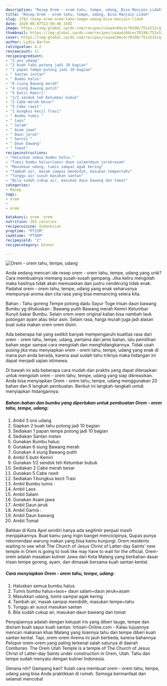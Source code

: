 ```yaml
---
description: "Resep Orem - orem tahu, tempe, udang, Bisa Manjain Lidah"
title: "Resep Orem - orem tahu, tempe, udang, Bisa Manjain Lidah"
slug: 3782-resep-orem-orem-tahu-tempe-udang-bisa-manjain-lidah
date: 2020-08-07T22:50:40.334Z
image: https://img-global.cpcdn.com/recipes/ceaa4c04cec70190/751x532cq70/orem-orem-tahu-tempe-udang-foto-resep-utama.jpg
thumbnail: https://img-global.cpcdn.com/recipes/ceaa4c04cec70190/751x532cq70/orem-orem-tahu-tempe-udang-foto-resep-utama.jpg
cover: https://img-global.cpcdn.com/recipes/ceaa4c04cec70190/751x532cq70/orem-orem-tahu-tempe-udang-foto-resep-utama.jpg
author: Lydia Barton
ratingvalue: 4.2
reviewcount: 11
recipeingredient:
- "3 ons udang"
- "2 buah tahu potong jadi 10 bagian"
- "1 papan tempe potong jadi 10 bagian"
- " Santan instan"
- " Bumbu halus"
- "6 siung Bawang merah"
- "4 siung Bawang putih"
- "5 butir Kemiri"
- "1/2 sendok teh Ketumbar bubuk"
- "2 Cabe merah besar"
- "5 Cabe rawit"
- "1 bungkus kecil Trasi"
- " Bumbu tumis "
- " Laos"
- " Salam"
- " Asam jawa"
- " Daun jeruk"
- " Garnis "
- " Daun bawang"
- " Tomat"
recipeinstructions:
- "Haluskan semua bumbu halus."
- "Tumis bumbu halus+laos+ daun salam+daun jeruk+asam"
- "Masukkan udang, tumis sampai agak kering"
- "Tambah air, masak sampai mendidih, masukan tempe+tahu"
- "Tunggu air susut masukan santan"
- "Bila sudah cukup air, masukan daun bawang dan tomat"
categories:
- Resep
tags:
- orem
- 
- orem

katakunci: orem  orem 
nutrition: 263 calories
recipecuisine: Indonesian
preptime: "PT15M"
cooktime: "PT56M"
recipeyield: "2"
recipecategory: Dinner

---
```



![Orem - orem tahu, tempe, udang](https://img-global.cpcdn.com/recipes/ceaa4c04cec70190/751x532cq70/orem-orem-tahu-tempe-udang-foto-resep-utama.jpg)

Anda sedang mencari ide resep orem - orem tahu, tempe, udang yang unik? Cara membuatnya memang susah-susah gampang. Jika keliru mengolah maka hasilnya tidak akan memuaskan dan justru cenderung tidak enak. Padahal orem - orem tahu, tempe, udang yang enak seharusnya mempunyai aroma dan cita rasa yang bisa memancing selera kita.

Bahan : Tahu goreng Tempe potong dadu Sayur Toge Irisan daun bawang Bumbu yg dihaluskan : Bawang putih Bawang merah Kemiri Ketumbar Kunyit bakar Bumbu. Selain orem orem original kalian bisa nambah lauk potongan ayam atau telur asin. Selain rasa, harga murah juga jadi alasan buat suka makan orem orem disini.

Ada beberapa hal yang sedikit banyak mempengaruhi kualitas rasa dari orem - orem tahu, tempe, udang, pertama dari jenis bahan, lalu pemilihan bahan segar sampai cara mengolah dan menghidangkannya. Tidak usah pusing jika mau menyiapkan orem - orem tahu, tempe, udang yang enak di mana pun anda berada, karena asal sudah tahu triknya maka hidangan ini dapat menjadi sajian istimewa.


Di bawah ini ada beberapa cara mudah dan praktis yang dapat diterapkan untuk mengolah orem - orem tahu, tempe, udang yang siap dikreasikan. Anda bisa menyiapkan Orem - orem tahu, tempe, udang menggunakan 20 bahan dan 6 langkah pembuatan. Berikut ini langkah-langkah untuk menyiapkan hidangannya.

<!--inarticleads1-->

##### Bahan-bahan dan bumbu yang diperlukan untuk pembuatan Orem - orem tahu, tempe, udang:

1. Ambil 3 ons udang
1. Siapkan 2 buah tahu potong jadi 10 bagian
1. Sediakan 1 papan tempe potong jadi 10 bagian
1. Sediakan  Santan instan
1. Gunakan  Bumbu halus:
1. Gunakan 6 siung Bawang merah
1. Gunakan 4 siung Bawang putih
1. Ambil 5 butir Kemiri
1. Gunakan 1/2 sendok teh Ketumbar bubuk
1. Sediakan 2 Cabe merah besar
1. Gunakan 5 Cabe rawit
1. Sediakan 1 bungkus kecil Trasi
1. Ambil  Bumbu tumis :
1. Ambil  Laos
1. Ambil  Salam
1. Gunakan  Asam jawa
1. Ambil  Daun jeruk
1. Ambil  Garnis :
1. Ambil  Daun bawang
1. Ambil  Tomat


Bahkan di Kota Apel sendiri hanya ada segilintir penjual masih menjajakannya. Buat kamu yang ingin banget mencicipinya, Qupas punya rekomendasi warung makan yang bisa kamu kunjungi. Orem residents waiting to see what The Church of Jesus Christ of Latter-day Saints&#39; new temple in Orem is going to look like may have to wait for the official. Orem-orem adalah masakan kuliner Jawa dari Kota Malang yang berbahan dasar irisan tempe goreng, ayam, dan dimasak bersama kuah santan kental. 

<!--inarticleads2-->

##### Cara menyiapkan Orem - orem tahu, tempe, udang:

1. Haluskan semua bumbu halus.
1. Tumis bumbu halus+laos+ daun salam+daun jeruk+asam
1. Masukkan udang, tumis sampai agak kering
1. Tambah air, masak sampai mendidih, masukan tempe+tahu
1. Tunggu air susut masukan santan
1. Bila sudah cukup air, masukan daun bawang dan tomat


Penyajiannya adalah dengan ketupat iris yang diberi tauge, tempe dan disiram kuah sayur kuah santan. Intisari-Online.com - Kalau tujuannya mencari makanan khas Malang yang Isiannya tahu dan tempe diberi kuah santan kental. Tapi, orem-orem Arema ini jauh berbeda, karena bahannya Pelopor orem-orem yang paling terkenal salah satunya di daerah Comboran. The Orem Utah Temple is a temple of The Church of Jesus Christ of Latter-day Saints under construction in Orem, Utah. Tahu dan tempe sudah menyatu dengan kuliner Indonesia. 

Gimana nih? Gampang kan? Itulah cara membuat orem - orem tahu, tempe, udang yang bisa Anda praktikkan di rumah. Semoga bermanfaat dan selamat mencoba!
